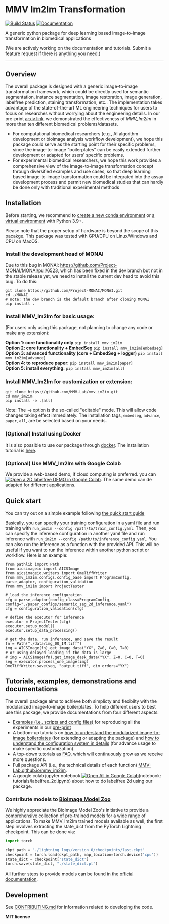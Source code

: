 # MMV Im2Im Transformation

[![Build Status](https://github.com/MMV-Lab/mmv_im2im/workflows/Build%20Main/badge.svg)](https://github.com/MMV-Lab/mmv_im2im/actions)
[![Documentation](https://github.com/MMV-Lab/mmv_im2im/workflows/Documentation/badge.svg)](https://MMV-Lab.github.io/mmv_im2im/)

A generic python package for deep learning based image-to-image transformation in biomedical applications

(We are actively working on the documentation and tutorials. Submit a feature request if there is anything you need.)

---

## Overview

The overall package is designed with a generic image-to-image transformation framework, which could be directly used for semantic segmentation, instance segmentation, image restoration, image generation, labelfree prediction, staining transformation, etc.. The implementation takes advantage of the state-of-the-art ML engineering techniques for users to focus on researches without worrying about the engineering details. In our pre-print [arxiv link](https://arxiv.org/abs/2209.02498), we demonstrated the effectiveness of *MMV_Im2Im* in more than ten different biomedical problems/datasets. 

* For computational biomedical researchers (e.g., AI algorithm development or bioimage analysis workflow development), we hope this package could serve as the starting point for their specific problems, since the image-to-image "boilerplates" can be easily extended further development or adapted for users' specific problems.
* For experimental biomedical researchers, we hope this work provides a comprehensive view of the image-to-image transformation concept through diversified examples and use cases, so that deep learning based image-to-image transformation could be integrated into the assay development process and permit new biomedical studies that can hardly be done only with traditional experimental methods


## Installation

Before starting, we recommend to [create a new conda environment](https://docs.conda.io/projects/conda/en/latest/user-guide/tasks/manage-environments.html#creating-an-environment-with-commands) or [a virtual environment](https://docs.python.org/3/library/venv.html) with Python 3.9+.

Please note that the proper setup of hardware is beyond the scope of this pacakge. This package was tested with GPU/CPU on Linux/Windows and CPU on MacOS.

### Install the development head of MONAI

Due to this bug in MONAI: https://github.com/Project-MONAI/MONAI/pull/6523, which has been fixed in the dev branch but not in the stable release yet, we need to install the current dev head to avoid this bug. To do this:
```
git clone https://github.com/Project-MONAI/MONAI.git
cd ./MONAI
# note: the dev branch is the default branch after cloning MONAI
pip install .
```

### Install MMV_Im2Im for basic usage:

(For users only using this package, not planning to change any code or make any extension):

**Option 1: core functionality only** `pip install mmv_im2im`<br>
**Option 2: core functionality + EmbedSeg** `pip install mmv_im2im[embedseg]`<br>
**Option 3: advanced functionality (core + EmbedSeg + logger)** `pip install mmv_im2im[advance]`<br>
**Option 4: to reproduce paper:** `pip install mmv_im2im[paper]`<br>
**Option 5: install everything:** `pip install mmv_im2im[all]`<br>

### Install MMV_Im2Im for customization or extension:


```
git clone https://github.com/MMV-Lab/mmv_im2im.git
cd mmv_im2im
pip install -e .[all]
```

Note: The `-e` option is the so-called "editable" mode. This will allow code changes taking effect immediately. The installation tags, `embedseg`, `advance`, `paper`, `all`, are be selected based on your needs.

### (Optional) Install using Docker

It is also possible to use our package through [docker](https://www.docker.com/). The installation tutorial is [here](docker/tutorial.md).

### (Optional) Use MMV_Im2Im with Google Colab

We provide a web-based demo, if cloud computing is preferred. you can [![Open a 2D labelfree DEMO in Google Colab](https://colab.research.google.com/assets/colab-badge.svg)](https://colab.research.google.com/github/MMV-Lab/mmv_im2im/blob/main/tutorials/colab/labelfree_2d.ipynb). The same demo can de adapted for different applications.

## Quick start

You can try out on a simple example following [the quick start guide](tutorials/quick_start.md)

Basically, you can specify your training configuration in a yaml file and run training with `run_im2im --config /path/to/train_config.yaml`. Then, you can specify the inference configuration in another yaml file and run inference with `run_im2im --config /path/to/inference_config.yaml`. You can also run the inference as a function with the provided API. This will be useful if you want to run the inference within another python script or workflow.  Here is an example:

```
from pathlib import Path
from aicsimageio import AICSImage
from aicsimageio.writers import OmeTiffWriter
from mmv_im2im.configs.config_base import ProgramConfig, parse_adaptor, configuration_validation
from mmv_im2im import ProjectTester

# load the inference configuration
cfg = parse_adaptor(config_class=ProgramConfig, config="./paper_configs/semantic_seg_2d_inference.yaml")
cfg = configuration_validation(cfg)

# define the executor for inference
executor = ProjectTester(cfg)
executor.setup_model()
executor.setup_data_processing()

# get the data, run inference, and save the result
fn = Path("./data/img_00_IM.tiff")
img = AICSImage(fn).get_image_data("YX", Z=0, C=0, T=0)
# or using delayed loading if the data is large
# img = AICSImage(fn).get_image_dask_data("YX", Z=0, C=0, T=0)
seg = executor.process_one_image(img)
OmeTiffWriter.save(seg, "output.tiff", dim_orders="YX")
```


## Tutorials, examples, demonstrations and documentations

The overall package aims to achieve both simplicty and flexibilty with the modularized image-to-image boilerplates. To help different users to best use this package, we provide documentations from four different aspects:

* [Examples (i.e., scripts and config files)](tutorials/example_by_use_case.md) for reproducing all the experiments in our [pre-print](https://arxiv.org/abs/2209.02498)
* A bottom-up tutorials on [how to understand the modularized image-to-image boilerplates](tutorials/how_to_understand_boilerplates.md) (for extending or adapting the package) and [how to understand the configuration system in details](tutorials/how_to_understand_config.md) (for advance usage to make specific customization).
* A top-down tutorials as [FAQ](tutorials/FAQ.md), which will continuously grow as we receive more questions.
* Full package API (i.e., the technical details of each function) [MMV-Lab.github.io/mmv_im2im](https://MMV-Lab.github.io/mmv_im2im).
* A google colab jupyter notebook [![Open All in Google Colab](https://colab.research.google.com/assets/colab-badge.svg)](https://colab.research.google.com/github/MMV-Lab/mmv_im2im/)(notebook: tutorials/labelfree_2d.ipynb) about how to do labelfree 2d using our package.

### Contribute models to [BioImage Model Zoo](https://bioimage.io/#/)

We highly appreciate the BioImage Model Zoo's initiative to provide a comprehensive collection of pre-trained models for a wide range of applications. To make MMV_Im2Im trained models available as well, the first step involves extracting the state_dict from the PyTorch Lightning checkpoint.
This can be done via:

```python
import torch

ckpt_path = "./lightning_logs/version_0/checkpoints/last.ckpt"
checkpoint = torch.load(ckpt_path, map_location=torch.device('cpu'))
state_dict = checkpoint['state_dict']
torch.save(state_dict, "./state_dict.pt")
```

All further steps to provide models can be found in the [official documentation](https://bioimage.io/docs/#/contribute_models/README).

## Development

See [CONTRIBUTING.md](CONTRIBUTING.md) for information related to developing the code.


**MIT license**
